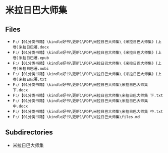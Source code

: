 # 米拉日巴大师集

## Files

- `F:/【01分类书籍】\kindle好书\更新1\PDF\米拉日巴大师集\《米拉日巴大师集》(上卷)米拉日巴著.docx`
- `F:/【01分类书籍】\kindle好书\更新1\PDF\米拉日巴大师集\《米拉日巴大师集》(上卷)米拉日巴著.epub`
- `F:/【01分类书籍】\kindle好书\更新1\PDF\米拉日巴大师集\《米拉日巴大师集》(上卷)米拉日巴著.mobi`
- `F:/【01分类书籍】\kindle好书\更新1\PDF\米拉日巴大师集\《米拉日巴大师集》(上卷)米拉日巴著.txt`
- `F:/【01分类书籍】\kindle好书\更新1\PDF\米拉日巴大师集\米拉日巴大师集 下.docx`
- `F:/【01分类书籍】\kindle好书\更新1\PDF\米拉日巴大师集\米拉日巴大师集 下.txt`
- `F:/【01分类书籍】\kindle好书\更新1\PDF\米拉日巴大师集\米拉日巴大师集 中.docx`
- `F:/【01分类书籍】\kindle好书\更新1\PDF\米拉日巴大师集\米拉日巴大师集 中.txt`
- `F:/【01分类书籍】\kindle好书\更新1\PDF\米拉日巴大师集\files.md`

## Subdirectories

- 米拉日巴大师集
